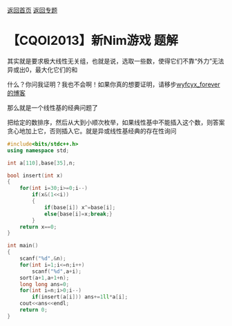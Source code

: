 [返回首页](https://EbolaEmperor.github.io)
[返回专题](https://EbolaEmperor.github.io/special/LinearBasis)

# 【CQOI2013】新Nim游戏 题解

其实就是要求极大线性无关组，也就是说，选取一些数，使得它们不靠“外力”无法异或出0，最大化它们的和

什么？你问我证明？我也不会啊！如果你真的想要证明，请移步[wyfcyx_forever的博客](https://blog.csdn.net/wyfcyx_forever/article/details/39477673)

那么就是一个线性基的经典问题了

把给定的数排序，然后从大到小顺次枚举，如果线性基中不能插入这个数，则答案贪心地加上它，否则插入它。就是异或线性基经典的存在性询问

```cpp
#include<bits/stdc++.h>
using namespace std;

int a[110],base[35],n;

bool insert(int x)
{
	for(int i=30;i>=0;i--)
		if(x&(1<<i))
		{
			if(base[i]) x^=base[i];
			else{base[i]=x;break;}
		}
	return x==0;
}

int main()
{
	scanf("%d",&n);
	for(int i=1;i<=n;i++)
		scanf("%d",a+i);
	sort(a+1,a+1+n);
	long long ans=0;
	for(int i=n;i>0;i--)
		if(insert(a[i])) ans+=1ll*a[i];
	cout<<ans<<endl;
	return 0;
}
```
